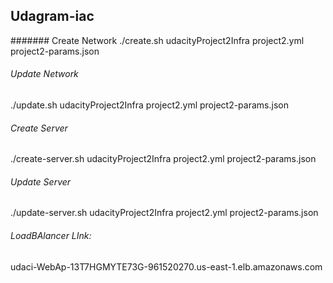 ## Udagram-iac
####### Create Network
./create.sh udacityProject2Infra project2.yml project2-params.json

###### Update Network
./update.sh udacityProject2Infra project2.yml project2-params.json

###### Create Server
./create-server.sh udacityProject2Infra project2.yml project2-params.json

###### Update Server
./update-server.sh udacityProject2Infra project2.yml project2-params.json
 
###### LoadBAlancer LInk:
udaci-WebAp-13T7HGMYTE73G-961520270.us-east-1.elb.amazonaws.com